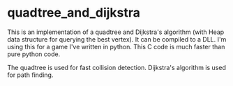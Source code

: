 # quadtree_and_dijkstra
This is an implementation of a quadtree and Dijkstra's algorithm (with Heap data structure for querying the best vertex). It can be compiled to a DLL. I'm using this for a game I've written in python. This C code is much faster than pure python code.

The quadtree is used for fast collision detection. Dijkstra's algorithm is used for path finding.
